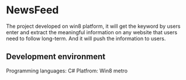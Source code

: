 # NewsFeed
The project developed on win8 platform, it will get the keyword by users enter and extract the
meaningful information on any website that users need to follow long-term. And it will push the
information to users.
## Development environment
Programming languages: C#
Platfrom: Win8 metro
